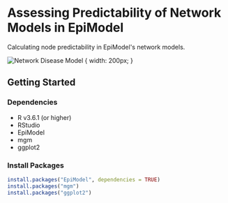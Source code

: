 # Assessing Predictability of Network Models in EpiModel
Calculating node predictability in EpiModel's network models.

![Network Disease Model](https://github.com/jimmyzhang2003/EpiModel_Network_Predictability/blob/master/images/epimodel_network_model.gif) { width: 200px; }


## Getting Started
### Dependencies
- R v3.6.1 (or higher)
- RStudio
- EpiModel
- mgm
- ggplot2

### Install Packages 
```r
install.packages("EpiModel", dependencies = TRUE)
install.packages("mgm")
install.packages("ggplot2")
```

